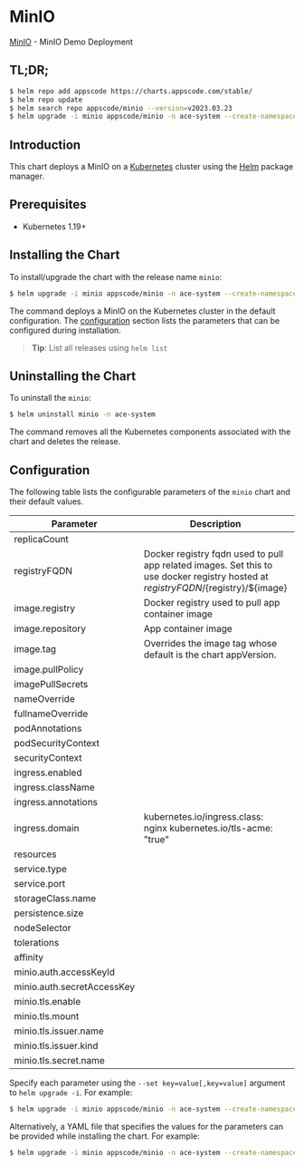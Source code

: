 # MinIO

[MinIO](https://github.com/bytebuilders) - MinIO Demo Deployment

## TL;DR;

```bash
$ helm repo add appscode https://charts.appscode.com/stable/
$ helm repo update
$ helm search repo appscode/minio --version=v2023.03.23
$ helm upgrade -i minio appscode/minio -n ace-system --create-namespace --version=v2023.03.23
```

## Introduction

This chart deploys a MinIO on a [Kubernetes](http://kubernetes.io) cluster using the [Helm](https://helm.sh) package manager.

## Prerequisites

- Kubernetes 1.19+

## Installing the Chart

To install/upgrade the chart with the release name `minio`:

```bash
$ helm upgrade -i minio appscode/minio -n ace-system --create-namespace --version=v2023.03.23
```

The command deploys a MinIO on the Kubernetes cluster in the default configuration. The [configuration](#configuration) section lists the parameters that can be configured during installation.

> **Tip**: List all releases using `helm list`

## Uninstalling the Chart

To uninstall the `minio`:

```bash
$ helm uninstall minio -n ace-system
```

The command removes all the Kubernetes components associated with the chart and deletes the release.

## Configuration

The following table lists the configurable parameters of the `minio` chart and their default values.

|         Parameter          |                                                             Description                                                              |          Default          |
|----------------------------|--------------------------------------------------------------------------------------------------------------------------------------|---------------------------|
| replicaCount               |                                                                                                                                      | <code>1</code>            |
| registryFQDN               | Docker registry fqdn used to pull app related images. Set this to use docker registry hosted at ${registryFQDN}/${registry}/${image} | <code>""</code>           |
| image.registry             | Docker registry used to pull app container image                                                                                     | <code>minio</code>        |
| image.repository           | App container image                                                                                                                  | <code>minio</code>        |
| image.tag                  | Overrides the image tag whose default is the chart appVersion.                                                                       | <code>""</code>           |
| image.pullPolicy           |                                                                                                                                      | <code>IfNotPresent</code> |
| imagePullSecrets           |                                                                                                                                      | <code>[]</code>           |
| nameOverride               |                                                                                                                                      | <code>""</code>           |
| fullnameOverride           |                                                                                                                                      | <code>""</code>           |
| podAnnotations             |                                                                                                                                      | <code>{}</code>           |
| podSecurityContext         |                                                                                                                                      | <code>{}</code>           |
| securityContext            |                                                                                                                                      | <code>{}</code>           |
| ingress.enabled            |                                                                                                                                      | <code>false</code>        |
| ingress.className          |                                                                                                                                      | <code>""</code>           |
| ingress.annotations        |                                                                                                                                      | <code>{}</code>           |
| ingress.domain             | kubernetes.io/ingress.class: nginx kubernetes.io/tls-acme: "true"                                                                    | <code>""</code>           |
| resources                  |                                                                                                                                      | <code>{}</code>           |
| service.type               |                                                                                                                                      | <code>ClusterIP</code>    |
| service.port               |                                                                                                                                      | <code>9000</code>         |
| storageClass.name          |                                                                                                                                      | <code>""</code>           |
| persistence.size           |                                                                                                                                      | <code>10Gi</code>         |
| nodeSelector               |                                                                                                                                      | <code>{}</code>           |
| tolerations                |                                                                                                                                      | <code>[]</code>           |
| affinity                   |                                                                                                                                      | <code>{}</code>           |
| minio.auth.accessKeyId     |                                                                                                                                      | <code>""</code>           |
| minio.auth.secretAccessKey |                                                                                                                                      | <code>""</code>           |
| minio.tls.enable           |                                                                                                                                      | <code>true</code>         |
| minio.tls.mount            |                                                                                                                                      | <code>false</code>        |
| minio.tls.issuer.name      |                                                                                                                                      | <code>""</code>           |
| minio.tls.issuer.kind      |                                                                                                                                      | <code>""</code>           |
| minio.tls.secret.name      |                                                                                                                                      | <code>""</code>           |


Specify each parameter using the `--set key=value[,key=value]` argument to `helm upgrade -i`. For example:

```bash
$ helm upgrade -i minio appscode/minio -n ace-system --create-namespace --version=v2023.03.23 --set replicaCount=1
```

Alternatively, a YAML file that specifies the values for the parameters can be provided while
installing the chart. For example:

```bash
$ helm upgrade -i minio appscode/minio -n ace-system --create-namespace --version=v2023.03.23 --values values.yaml
```
